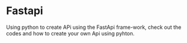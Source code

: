 # Fastapi

Using python to create APi using the FastApi frame-work, check out the codes and how to create your own Api using pyhton.
